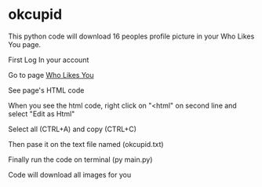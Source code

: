 # okcupid

This python code will download 16 peoples profile picture in your Who Likes You page.

First Log In your account

Go to page [Who Likes You]("https://www.okcupid.com/who-likes-you")

See page's HTML code

When you see the html code, right click on "<html" on second line and select "Edit as Html"

Select all (CTRL+A) and copy (CTRL+C)

Then pase it on the text file named (okcupid.txt)

Finally run the code on terminal (py main.py)

Code will download all images for you
